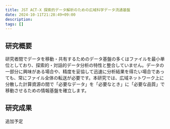 ```yaml
---
title: JST ACT-X 探索的データ解析のための広域科学データ流通基盤
date: 2024-10-11T21:28:49+09:00
description:
tags: []
---
```


## 研究概要

研究者間でデータを移動・共有するためのデータ基盤の多くはファイルを最小単位としており、探索的・対話的データ分析の特性と整合していません。データの一部分に興味がある場合や、精度を妥協して迅速に分析結果を得たい場合であっても、常にファイル全体の転送が必要です。本研究では、広域ネットワーク上に分散した計算資源の間で「必要なデータ」を「必要なとき」に「必要な品質」で移動させるための情報基盤を確立します。

## 研究成果

追加予定
